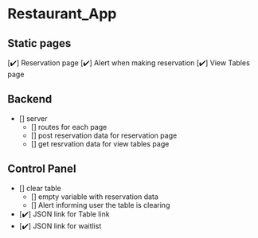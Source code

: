 # Restaurant_App

## Static pages
[✔️] Reservation page
[✔️] Alert when making reservation
[✔️] View Tables page

## Backend
* [] server
    * [] routes for each page
    * [] post reservation data for reservation page
    * [] get resrvation data for view tables page

## Control Panel
* [] clear table
    * [] empty variable with reservation data
    * [] Alert informing user the table is clearing
* [✔️] JSON link for Table link
* [✔️] JSON link for waitlist
